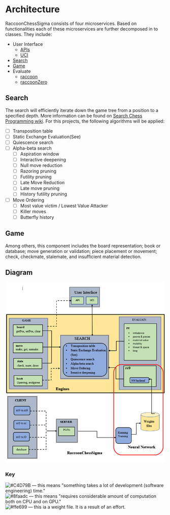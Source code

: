# Architecture

RaccoonChessSigma consists of four microservices. Based on functionalities each of these microservices are further decomposed in to classes. They include:

- User Interface
  - [APIs](./../rcsigma/ui/api/api.md)
  - [UCI](./../rcsigma/ui/uci/uci.md)  
- [Search](#search)
- [Game](#game)
- Evaluate
  - [raccoon](./../rcsigma/evaluate/rc/rc.md)
  - [raccoonZero](./../rcsigma/evaluate/rc0/rc0.md)

## Search

The search will efficiently iterate down the game tree from a position to a specified depth. More information can be found on [Search Chess Programming wiki](https://www.chessprogramming.org/Search). For this projects, the following algorithms will be applied:

- [ ] Transposition table
- [ ] Static Exchange Evaluation(See)
- [ ] Quiescence search
- [ ] Alpha-beta search
  - [ ] Aspiration window
  - [ ] Interactive deepening
  - [ ] Null move reduction
  - [ ] Razoring pruning
  - [ ] Futility pruning
  - [ ] Late Move Reduction
  - [ ] Late move pruning
  - [ ] History futility pruning
- [ ] Move Ordering
  - [ ] Most value victim / Lowest Value Attacker
  - [ ] Killer moves
  - [ ] Butterfly history

## Game

Among others, this component includes the board representation; book or database; move generation or validation; piece placement or movement; check, checkmate, stalemate, and insufficient material detection.

## Diagram

<p align="center">
  <img width="650" src="https://github.com/medegw01/RaccoonChessSigma/blob/main/website/static/img/rcsigma%20diagram.PNG">
  <br/>
</p>

### Key
![#C4D79B](https://placehold.it/15/C4D79B/000000?text=+) — this means "something takes a lot of development (software engineering) time." <br/>
![#8faadc](https://placehold.it/15/8faadc/000000?text=+) — this means "requires considerable amount of computation both on CPU and on GPU." <br/>
![#ffe699](https://placehold.it/15/ffe699/000000?text=+) — this ia a weight file. It is a result of an effort. <br/>

